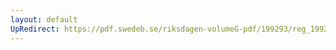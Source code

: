 ```yaml
---
layout: default
UpRedirect: https://pdf.swedeb.se/riksdagen-volumeG-pdf/199293/reg_199293/reg_199293_0571.pdf
---
```

